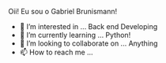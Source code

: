 Oii! Eu sou o Gabriel Brunismann!
- 👀 I’m interested in ... Back end Developing
- 🌱 I’m currently learning ... Python!
- 💞️ I’m looking to collaborate on ... Anything
- 📫 How to reach me ... 
<!---
NicoDemosaS/NicoDemosaS is a ✨ special ✨ repository because its `README.md` (this file) appears on your GitHub profile.
You can click the Preview link to take a look at your changes.
--->

